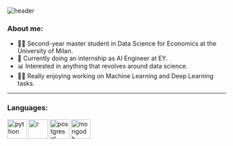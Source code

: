 ![header](https://capsule-render.vercel.app/api?type=wave&color=auto&height=150&section=header&text=Hey!%&fontSize=60)

### About me:
- 👨‍🎓 Second-year master student in Data Science for Economics at the University of Milan.
- 🚀 Currently doing an internship as AI Engineer at EY.
- 📊 Interested in anything that revolves around data science.
- 👨‍💻 Really enjoying working on Machine Learning and Deep Learning tasks.

---

### Languages:
<p align="left">
<img src="https://cdn.jsdelivr.net/gh/devicons/devicon@latest/icons/python/python-original-wordmark.svg" alt = "python" width = "45" height = "45" />
<img src="https://cdn.jsdelivr.net/gh/devicons/devicon@latest/icons/r/r-original.svg" alt = "r" width = "45" height = "45" />
<img src="https://cdn.jsdelivr.net/gh/devicons/devicon@latest/icons/postgresql/postgresql-plain-wordmark.svg" alt="postgresql" width="45" height="45"/>
<img src="https://cdn.jsdelivr.net/gh/devicons/devicon@latest/icons/mongodb/mongodb-plain-wordmark.svg" alt="mongodb" width="45" height="45"/>
</p>
